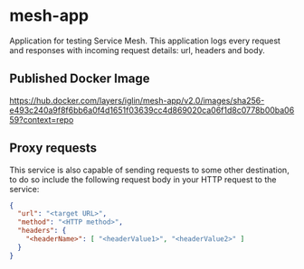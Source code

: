 # mesh-app
Application for testing Service Mesh. This application logs every request and responses with incoming request details: url, headers and body.

## Published Docker Image
https://hub.docker.com/layers/iglin/mesh-app/v2.0/images/sha256-e493c240a9f8f6bb6a0f4d1651f03639cc4d869020ca06f1d8c0778b00ba0659?context=repo

## Proxy requests
This service is also capable of sending requests to some other destination, to do so include the following request body in your HTTP request to the service:

```json
{
  "url": "<target URL>",
  "method": "<HTTP method>",
  "headers": {
    "<headerName>": [ "<headerValue1>", "<headerValue2>" ]
  }
}
```